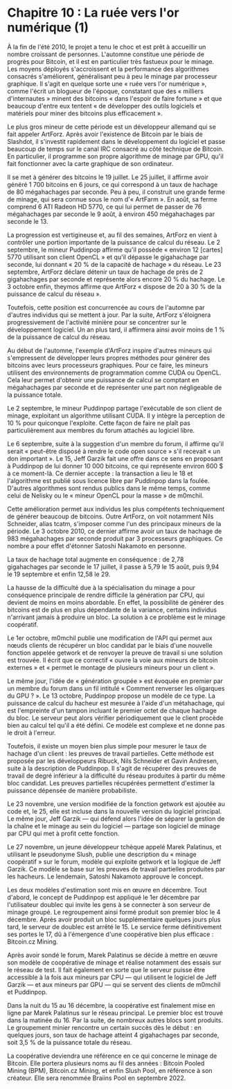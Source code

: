 # Chapitre 10 : La ruée vers l'or numérique (1)

À la fin de l'été 2010, le projet a tenu le choc et est prêt à accueillir un nombre croissant de personnes. L'automne constitue une période de progrès pour Bitcoin, et il est en particulier très fastueux pour le minage. Les moyens déployés s'accroissent et la performance des algorithmes consacrés s'améliorent, généralisant peu à peu le minage par processeur graphique. Il s'agit en quelque sorte une « ruée vers l'or numérique », comme l'écrit un blogueur de l'époque, constatant que des « milliers d'internautes » minent des bitcoins « dans l'espoir de faire fortune » et que beaucoup d'entre eux tentent « de développer des outils logiciels et matériels pour miner des bitcoins plus efficacement ».

Le plus gros mineur de cette période est un développeur allemand qui se fait appeler ArtForz. Après avoir l'existence de Bitcoin par le biais de Slashdot, il s'investit rapidement dans le développement du logiciel et passe beaucoup de temps sur le canal IRC consacré au côté technique de Bitcoin. En particulier, il programme son propre algorithme de minage par GPU, qu'il fait fonctionner avec la carte graphique de son ordinateur.

Il se met à générer des bitcoins le 19 juillet. Le 25 juillet, il affirme avoir généré 1 700 bitcoins en 6 jours, ce qui correspond à un taux de hachage de 80 mégahachages par seconde. Peu à peu, il construit une grande ferme de minage, qui sera connue sous le nom d'« ArtFarm ». En août, sa ferme comprend 6 ATI Radeon HD 5770, ce qui lui permet de passer de 76 mégahachages par seconde le 9 août, à environ 450 mégahachages par seconde le 13.

La progression est vertigineuse et, au fil des semaines, ArtForz en vient à contrôler une portion importante de la puissance de calcul du réseau. Le 2 septembre, le mineur Puddinpop affirme qu'il possède « environ 12 \[cartes\] 5770 utilisant son client OpenCL » et qu'il dépasse le gigahachage par seconde, lui donnant « 20 % de la capacité de hachage » du réseau. Le 23 septembre, ArtForz déclare détenir un taux de hachage de près de 2 gigahachages par seconde et représente alors encore 20 % du hachage. Le 3 octobre enfin, theymos affirme que ArtForz « dispose de 20 à 30 % de la puissance de calcul du réseau ».

Toutefois, cette position est concurrencée au cours de l'automne par d'autres individus qui se mettent à jour. Par la suite, ArtForz s'éloignera progressivement de l'activité minière pour se concentrer sur le développement logiciel. Un an plus tard, il affirmera ainsi avoir moins de 1 % de la puissance de calcul du réseau.

Au début de l'automne, l'exemple d'ArtForz inspire d'autres mineurs qui s'empressent de développer leurs propres méthodes pour générer des bitcoins avec leurs processeurs graphiques. Pour ce faire, les mineurs utilisent des environnements de programmation comme CUDA ou OpenCL. Cela leur permet d'obtenir une puissance de calcul se comptant en mégahachages par seconde et de représenter une part non négligeable de la puissance totale.

Le 2 septembre, le mineur Puddinpop partage l'exécutable de son client de minage, exploitant un algorithme utilisant CUDA. Il y intègre la perception de 10 % pour quiconque l'exploite. Cette façon de faire ne plaît pas particulièrement aux membres du forum attachés au logiciel libre.

Le 6 septembre, suite à la suggestion d'un membre du forum, il affirme qu'il serait « peut-être disposé à rendre le code open source » s'il recevait « un don important ». Le 15, Jeff Garzik fait une offre dans ce sens en proposant à Puddinpop de lui donner 10 000 bitcoins, ce qui représente environ 600 $ à ce moment-là. Ce dernier accepte : la transaction a lieu le 18 et l'algorithme est publié sous licence libre par Puddinpop dans la foulée. D'autres algorithmes sont rendus publics dans le même temps, comme celui de Nelisky ou le « mineur OpenCL pour la masse » de m0mchil.

Cette amélioration permet aux individus les plus compétents techniquement de générer beaucoup de bitcoins. Outre ArtForz, on voit notamment Nils Schneider, alias tcatm, s'imposer comme l'un des principaux mineurs de la période. Le 3 octobre 2010, ce dernier affirme avoir un taux de hachage de 983 mégahachages par seconde produit par 3 processeurs graphiques. Ce nombre a pour effet d'étonner Satoshi Nakamoto en personne.

La taux de hachage total augmente en conséquence : de 2,78 gigahachages par seconde le 17 juillet, il passe à 5,79 le 15 août, puis 9,94 le 19 septembre et enfin 12,58 le 29.

La hausse de la difficulté due à la spécialisation du minage a pour conséquence principale de rendre difficile la génération par CPU, qui devient de moins en moins abordable. En effet, la possibilité de générer des bitcoins est de plus en plus dépendante de la variance, certains individus n'arrivant jamais à produire un bloc. La solution à ce problème est le minage coopératif.

Le 1er octobre, m0mchil publie une modification de l'API qui permet aux nœuds clients de récupérer un bloc candidat par le biais d'une nouvelle fonction appelée getwork et de renvoyer la preuve de travail si une solution est trouvée. Il écrit que ce correctif « ouvre la voie aux mineurs de bitcoin externes » et « permet le montage de plusieurs mineurs pour un client ».

Le même jour, l'idée de « génération groupée » est évoquée en premier par un membre du forum dans un fil intitulé « Comment renverser les oligarques du GPU ? ». Le 13 octobre, Puddinpop propose un modèle de ce type. La puissance de calcul du hacheur est mesurée à l'aide d'un métahachage, qui est l'empreinte d'un tampon incluant le premier octet de chaque hachage du bloc. Le serveur peut alors vérifier périodiquement que le client procède bien au calcul tel qu'il a été défini. Ce modèle est complexe et ne donne pas le droit à l'erreur.

Toutefois, il existe un moyen bien plus simple pour mesurer le taux de hachage d'un client : les preuves de travail partielles. Cette méthode est proposée par les développeurs Ribuck, Nils Schneider et Gavin Andresen, suite à la description de Puddinpop. Il s'agit de récupérer des preuves de travail de degré inférieur à la difficulté du réseau produites à partir du même bloc candidat. Les preuves partielles récupérées permettent d'estimer la puissance dépensée de manière probabiliste.

Le 23 novembre, une version modifiée de la fonction getwork est ajoutée au code et, le 25, elle est incluse dans la nouvelle version du logiciel principal. Le même jour, Jeff Garzik — qui défend alors l'idée de séparer la gestion de la chaîne et le minage au sein du logiciel — partage son logiciel de minage par CPU qui met à profit cette fonction.

Le 27 novembre, un jeune développeur tchèque appelé Marek Palatinus, et utilisant le pseudonyme Slush, publie une description du « minage coopératif » sur le forum, modèle qui exploite getwork et la logique de Jeff Garzik. Ce modèle se base sur les preuves de travail partielles produites par les hacheurs. Le lendemain, Satoshi Nakamoto approuve le concept.

Les deux modèles d'estimation sont mis en œuvre en décembre. Tout d'abord, le concept de Puddinpop est appliqué le 1er décembre par l'utilisateur doublec qui invite les gens à se connecter à son serveur de minage groupé. Le regroupement ainsi formé produit son premier bloc le 4 décembre. Après avoir produit un bloc supplémentaire quelques jours plus tard, le serveur de doublec est arrêté le 15. Le service ferme définitivement ses portes le 17, dû à l'émergence d'une coopérative bien plus efficace : Bitcoin.cz Mining.

Après avoir sondé le forum, Marek Palatinus se décide à mettre en œuvre son modèle de coopérative de minage et réalise notamment des essais sur le réseau de test. Il fait également en sorte que le serveur puisse être accessible à la fois aux mineurs par CPU — qui utilisent le logiciel de Jeff Garzik — et aux mineurs par GPU — qui se servent des clients de m0mchil et Puddinpop.

Dans la nuit du 15 au 16 décembre, la coopérative est finalement mise en ligne par Marek Palatinus sur le réseau principal. Le premier bloc est trouvé dans la matinée du 16. Par la suite, de nombreux autres blocs sont produits. Le groupement minier rencontre un certain succès dès le début : en quelques jours, son taux de hachage atteint 4 gigahachages par seconde, soit 3,5 % de la puissance totale du réseau.

La coopérative deviendra une référence en ce qui concerne le minage de Bitcoin. Elle portera plusieurs noms au fil des années : Bitcoin Pooled Mining (BPM), Bitcoin.cz Mining, et enfin Slush Pool, en référence à son créateur. Elle sera renommée Braiins Pool en septembre 2022.
